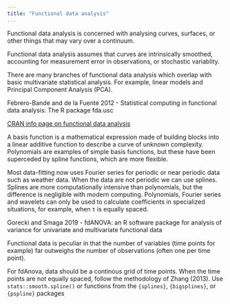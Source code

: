 ```yaml
---
title: "Functional data analysis"
...
```



Functional data analysis is concerned with analysing curves, surfaces, or other things that may vary over a continuum.

Functional data analysis assumes that curves are intrinsically smoothed, accounting for measurement error in observations, or stochastic variablity.

There are many branches of functional data analysis which overlap with basic multivariate statistical analysis. For example, linear models and Principal Component Analysis (PCA).

Febrero-Bande and de la Fuente 2012 - Statistical computing in functional data analysis: The R package fda.usc

[CRAN info page on functional data analysis](https://cran.r-project.org/web/views/FunctionalData.html)

A basis function is a mathematical expression made of building blocks into a linear additive function to describe a curve of unknown complexity. Polynomials are examples of simple basis functions, but these have been superceded by spline functions, which are more flexible.

Most data-fitting now uses Fourier series for periodic or near periodic data such as weather data. When the data are not periodic we can use splines. Splines are more computationally intensive than polynomials, but the difference is negligible with modern computing. Polynomials, Fourier series and wavelets can only be used to calculate coefficients in specialized situations, for example, when `t` is equally spaced. 

Gorecki and Smaga 2019 - fdANOVA: an R software package for analysis of variance for univariate and multivariate functional data

Functional data is peculiar in that the number of variables (time points for example) far outweighs the number of observations (often one per time point).

For fdAnova, data should be a continous grid of time points. When the time points are not equally spaced, follow the methodology of Zhang (2013). Use `stats::smooth.spline()` or functions from the `{splines}`, `{bigsplines}`, or `{pspline}` packages


